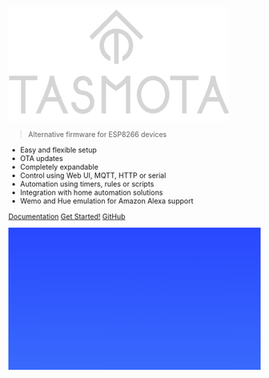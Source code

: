 [![icon](_media/logog.png)](Home)
>Alternative firmware for ESP8266 devices

- Easy and flexible setup
- OTA updates 
- Completely expandable
- Control using Web UI, MQTT, HTTP or serial 
- Automation using timers, rules or scripts
- Integration with home automation solutions
- Wemo and Hue emulation for Amazon Alexa support


[Documentation](Home)
[Get Started!](/installation/)
[GitHub](https://github.com/arendst/Tasmota)


<!-- background image -->

![](_media/bg.jpg)


